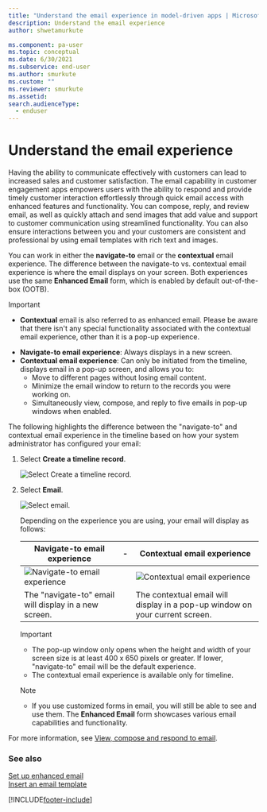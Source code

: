 ```yaml
---
title: "Understand the email experience in model-driven apps | MicrosoftDocs"
description: Understand the email experience
author: shwetamurkute

ms.component: pa-user
ms.topic: conceptual
ms.date: 6/30/2021
ms.subservice: end-user
ms.author: smurkute
ms.custom: ""
ms.reviewer: smurkute
ms.assetid: 
search.audienceType: 
  - enduser
---
```


# Understand the email experience

Having the ability to communicate effectively with customers can lead to increased sales and customer satisfaction. The email capability in customer engagement apps empowers users with the ability to respond and provide timely customer interaction effortlessly through quick email access with enhanced features and functionality. You can compose, reply, and review email, as well as quickly attach and send images that add value and support to customer communication using streamlined functionality. You can also ensure interactions between you and your customers are consistent and professional by using email templates with rich text and images. 

You can work in either the **navigate-to** email or the **contextual** email experience. The difference between the navigate-to vs. contextual email experience is where the email displays on your screen. Both experiences use the same **Enhanced Email** form, which is enabled by default out-of-the-box (OOTB).

> [!Important]
> - **Contextual** email is also referred to as enhanced email. Please be aware that there isn't any special functionality associated with the contextual email experience, other than it is a pop-up experience. 

<ul>
<li><b>Navigate-to email experience</b>: Always displays in a new screen. </li>
<li><b>Contextual email experience</b>: Can only be initiated from the timeline, displays email in a pop-up screen, and allows you to:
<ul>
<li>Move to different pages without losing email content.</li>
<li>Minimize the email window to return to the records you were working on.</li>
<li>Simultaneously view, compose, and reply to five emails in pop-up windows when enabled. </li></ul></ul>

The following highlights the difference between the "navigate-to" and contextual email experience in the timeline based on how your system administrator has configured your email:

1.	Select **Create a timeline record**.

    ![Select Create a timeline record.](media\create-a-record-icon-1.png "Select Create a timeline record")

2. Select **Email**.

    ![Select email.](media\create-a-record-icon-1a.png "Select email.")

   Depending on the experience you are using, your email will display as follows:

   |Navigate-to email experience |-| Contextual email experience|
   |-----------------------------|-|----------------|
   | ![Navigate-to email experience](media\navigate-to-email-view-1c.png "View of the navigate-to email experience") ||  ![Contextual email experience](media\contextual-email-view-1c.png "View of the contextual email experience.")|
   |The "navigate-to" email will display in a new screen.||The contextual email will display in a pop-up window on your current screen.|

   > [!Important]
   > - The pop-up window only opens when the height and width of your screen size is at least 400 x 650 pixels or greater. If lower, "navigate-to" email will be the default experience.
   > - The contextual email experience is available only for timeline.

   >[!Note]
   > - If you use customized forms in email, you will still be able to see and use them. The **Enhanced Email** form showcases various email capabilities and functionality. 

For more information, see [View, compose and respond to email](view-compose-email.md).



### See also

[Set up enhanced email](/power-platform/admin/system-settings-dialog-box-email-tab)<br>
[Insert an email template](insert-email-template.md)


[!INCLUDE[footer-include](../includes/footer-banner.md)]

